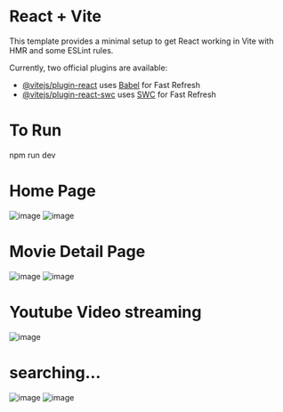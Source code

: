 # React + Vite

This template provides a minimal setup to get React working in Vite with HMR and some ESLint rules.

Currently, two official plugins are available:

- [@vitejs/plugin-react](https://github.com/vitejs/vite-plugin-react/blob/main/packages/plugin-react/README.md) uses [Babel](https://babeljs.io/) for Fast Refresh
- [@vitejs/plugin-react-swc](https://github.com/vitejs/vite-plugin-react-swc) uses [SWC](https://swc.rs/) for Fast Refresh

# To Run 
   npm run dev

# Home Page
![image](https://github.com/aaaaaaaaaanil/Movix/assets/110012103/17f78f7c-26ca-421e-b8e3-7832e266b626)
![image](https://github.com/aaaaaaaaaanil/Movix/assets/110012103/fe673805-38ae-4f07-b015-61bf1de33e0a)

# Movie Detail Page
![image](https://github.com/aaaaaaaaaanil/Movix/assets/110012103/a69f3ce3-7025-489e-8ac7-224a9af51280)
![image](https://github.com/aaaaaaaaaanil/Movix/assets/110012103/575ae1b1-b9b4-4717-b1d8-d425dccfe4ff)

# Youtube Video streaming
![image](https://github.com/aaaaaaaaaanil/Movix/assets/110012103/6b9c9fb8-0b1b-4ef2-9dee-281634db539a)

# searching...
![image](https://github.com/aaaaaaaaaanil/Movix/assets/110012103/52497e2d-98c8-448e-9d97-2327c6b65c33)
![image](https://github.com/aaaaaaaaaanil/Movix/assets/110012103/39c64276-c0d1-4563-9177-c870868fed8d)





